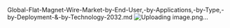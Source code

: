 Global-Flat-Magnet-Wire-Market-by-End-User,-by-Applications,-by-Type,-by-Deployment-&-by-Technology-2032.md
![Uploading image.png…]()
